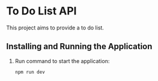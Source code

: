 # To Do List API

This project aims to provide a to do list.

## Installing and Running the Application

1. Run command to start the application:

     ```shell
     npm run dev
     ```
